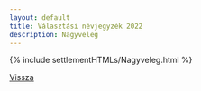 ```yaml
---
layout: default
title: Választási névjegyzék 2022
description: Nagyveleg
---
```


{% include settlementHTMLs/Nagyveleg.html %}

[Vissza](../)